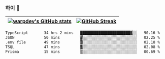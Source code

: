 
### 하이 👋
[![warpdev's GitHub stats](https://github-readme-stats.vercel.app/api?username=warpdev&show_icons=true&theme=vue-dark)](#) |[![GitHub Streak](https://github-readme-streak-stats.herokuapp.com/?user=warpdev&theme=dark)](#)
--- | --- |
<!--START_SECTION:waka-->

```txt
TypeScript       34 hrs 2 mins   ██████████████████████▓░░   90.16 %
JSON             50 mins         ▓░░░░░░░░░░░░░░░░░░░░░░░░   02.25 %
.env file        49 mins         ▓░░░░░░░░░░░░░░░░░░░░░░░░   02.18 %
TSQL             47 mins         ▓░░░░░░░░░░░░░░░░░░░░░░░░   02.08 %
Prisma           15 mins         ▒░░░░░░░░░░░░░░░░░░░░░░░░   00.69 %
```

<!--END_SECTION:waka-->

<!--
**warpdev/warpdev** is a ✨ _special_ ✨ repository because its `README.md` (this file) appears on your GitHub profile.

Here are some ideas to get you started:

- 🔭 I’m currently working on ...
- 🌱 I’m currently learning ...
- 👯 I’m looking to collaborate on ...
- 🤔 I’m looking for help with ...
- 💬 Ask me about ...
- 📫 How to reach me: ...
- 😄 Pronouns: ...
- ⚡ Fun fact: ...
-->
